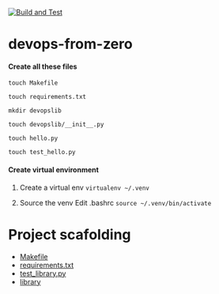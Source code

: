 [![Build and Test](https://github.com/arun-siv/devops-from-zero/actions/workflows/main.yml/badge.svg)](https://github.com/arun-siv/devops-from-zero/actions/workflows/main.yml)
# devops-from-zero
#### Create all these files
`touch Makefile`

`touch requirements.txt`

`mkdir devopslib`

`touch devopslib/__init__.py`

`touch hello.py`

`touch test_hello.py`

#### Create virtual environment

1. Create a virtual env 
`virtualenv ~/.venv`

2. Source the venv
Edit .bashrc 
`source ~/.venv/bin/activate`

# Project scafolding
* [Makefile](https://github.com/arun-siv/devops-from-zero/blob/main/Makefile)
* [requirements.txt](https://github.com/arun-siv/devops-from-zero/blob/main/requirements.txt)
* [test_library.py](https://github.com/arun-siv/devops-from-zero/blob/main/test_devopslib.py)
* [library](https://github.com/arun-siv/devops-from-zero/tree/main/devopslib)
